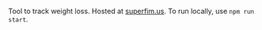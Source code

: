Tool to track weight loss. Hosted at [superfim.us](https://superfim.us). To run locally, use `npm run start`.